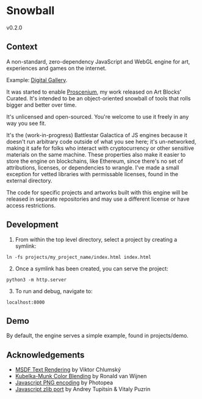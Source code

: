 # Snowball

v0.2.0

## Context

A non-standard, zero-dependency JavaScript and WebGL engine for art, experiences and games on the internet.

Example: [Digital Gallery](https://vibes.art/).

It was started to enable [Proscenium](https://www.artblocks.io/collection/proscenium-by-remnynt), my work released on Art Blocks' Curated. It's intended to be an object-oriented snowball of tools that rolls bigger and better over time.

It's unlicensed and open-sourced. You're welcome to use it freely in any way you see fit.

It's the (work-in-progress) Battlestar Galactica of JS engines because it doesn't run arbitrary code outside of what you see here; it's un-networked, making it safe for folks who interact with cryptocurrency or other sensitive materials on the same machine. These properties also make it easier to store the engine on blockchains, like Ethereum, since there's no set of attributions, licenses, or dependencies to wrangle. I've made a small exception for vetted libraries with permissable licenses, found in the external directory.

The code for specific projects and artworks built with this engine will be released in separate repositories and may use a different license or have access restrictions.

## Development

1. From within the top level directory, select a project by creating a symlink:
```
ln -fs projects/my_project_name/index.html index.html
```

2. Once a symlink has been created, you can serve the project:
```
python3 -m http.server
```

3. To run and debug, navigate to:
```
localhost:8000
```

## Demo

By default, the engine serves a simple example, found in projects/demo.

## Acknowledgements

* [MSDF Text Rendering](https://github.com/Chlumsky/msdf-atlas-gen) by Viktor Chlumský
* [Kubelka-Munk Color Blending](https://github.com/rvanwijnen/spectral.js) by Ronald van Wijnen
* [Javascript PNG encoding](https://github.com/photopea/UPNG.js) by Photopea
* [Javascript zlib port](https://github.com/nodeca/pako) by Andrey Tupitsin & Vitaly Puzrin
